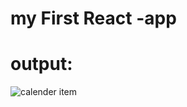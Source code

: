 # my First React -app

# output:

![calender item](https://user-images.githubusercontent.com/90918404/217807407-9c1971e0-37de-40a0-bfcc-443a0f36585b.jpg)
